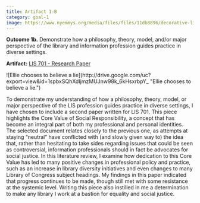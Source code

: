 ```yaml
---
title: Artifact 1-B
category: goal-1
image: https://www.nyemmys.org/media/files/files/11db8896/decorative-line-break-29.png
---
```



**Outcome 1b.** Demonstrate how a philosophy, theory, model, and/or major perspective of the library and 
 information profession guides practice in diverse settings.

**Artifact:** [LIS 701 - Research Paper](https://docs.google.com/document/d/1fS1ROkLtZNl5iitXFn_1pwAK-yZj0F9W/edit)
<div class="image-right" markdown="1">
![Ellie chooses to believe a lie](http://drive.google.com/uc?export=view&id=1spbxSQhXdIjmzMUJnw98k_6kHsxrbpY_ "Ellie chooses to believe a lie.")
</div>

To demonstrate my understanding of how a philosophy, theory, model, or major perspective of the LIS profession guides practice in diverse settings, I have chosen to include a second paper written for LIS 701. This piece highlights the Core Value of Social Responsibility, a concept that has become an integral part of both my professional and personal identities. The selected document relates closely to the previous one, as attempts at staying “neutral” have conflicted with (and slowly given way to) the idea that, rather than hesitating to take sides regarding issues that could be seen as controversial, information professionals should in fact be advocates for social justice. In this literature review, I examine how dedication to this Core Value has led to  many positive changes in professional policy and practice, such as an increase in library diversity initiatives and even changes to many Library of Congress subject headings. My findings in this paper indicated that progress continues to be made, though still met with some resistance at the systemic level. Writing this piece also instilled in me a determination to make any library I work at a bastion for equality and social justice.